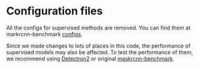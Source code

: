 # Configuration files

All the configs for supervised methods are removed. You can find them at markrcnn-benchmark [configs](https://github.com/facebookresearch/maskrcnn-benchmark/tree/master/configs).

Since we made changes to lots of places in this code, the performance of supervised models may also be affected.
To test the performance of them, we recommend using [Detectron2](https://github.com/facebookresearch/detectron2) or original [maskrcnn-benchmark](https://github.com/facebookresearch/maskrcnn-benchmark).
